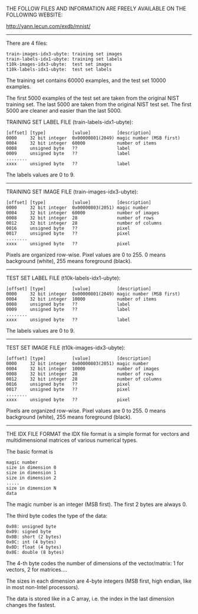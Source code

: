 
THE FOLLOW FILES AND INFORMATION ARE FREELY AVAILABLE ON THE FOLLOWING WEBSITE:

http://yann.lecun.com/exdb/mnist/

----

There are 4 files:
```
train-images-idx3-ubyte: training set images
train-labels-idx1-ubyte: training set labels
t10k-images-idx3-ubyte:  test set images
t10k-labels-idx1-ubyte:  test set labels
```
The training set contains 60000 examples, and the test set 10000 examples.

The first 5000 examples of the test set are taken from the original NIST training set. 
The last 5000 are taken from the original NIST test set. 
The first 5000 are cleaner and easier than the last 5000.

TRAINING SET LABEL FILE (train-labels-idx1-ubyte):
```
[offset] [type]          [value]          [description]
0000     32 bit integer  0x00000801(2049) magic number (MSB first)
0004     32 bit integer  60000            number of items
0008     unsigned byte   ??               label
0009     unsigned byte   ??               label
........
xxxx     unsigned byte   ??               label
```

The labels values are 0 to 9.

---

TRAINING SET IMAGE FILE (train-images-idx3-ubyte):
```
[offset] [type]          [value]          [description]
0000     32 bit integer  0x00000803(2051) magic number
0004     32 bit integer  60000            number of images
0008     32 bit integer  28               number of rows
0012     32 bit integer  28               number of columns
0016     unsigned byte   ??               pixel
0017     unsigned byte   ??               pixel
........
xxxx     unsigned byte   ??               pixel
```

Pixels are organized row-wise. Pixel values are 0 to 255. 0 means background (white), 255 means foreground (black).

---

TEST SET LABEL FILE (t10k-labels-idx1-ubyte):
```
[offset] [type]          [value]          [description]
0000     32 bit integer  0x00000801(2049) magic number (MSB first)
0004     32 bit integer  10000            number of items
0008     unsigned byte   ??               label
0009     unsigned byte   ??               label
........
xxxx     unsigned byte   ??               label
```

The labels values are 0 to 9.

---

TEST SET IMAGE FILE (t10k-images-idx3-ubyte):
```
[offset] [type]          [value]          [description]
0000     32 bit integer  0x00000803(2051) magic number
0004     32 bit integer  10000            number of images
0008     32 bit integer  28               number of rows
0012     32 bit integer  28               number of columns
0016     unsigned byte   ??               pixel
0017     unsigned byte   ??               pixel
........
xxxx     unsigned byte   ??               pixel
```

Pixels are organized row-wise. Pixel values are 0 to 255. 0 means background (white), 255 means foreground (black).

---

THE IDX FILE FORMAT
the IDX file format is a simple format for vectors and multidimensional matrices of various numerical types.

The basic format is
```
magic number
size in dimension 0
size in dimension 1
size in dimension 2
.....
size in dimension N
data
```
The magic number is an integer (MSB first). The first 2 bytes are always 0.

The third byte codes the type of the data:
```
0x08: unsigned byte
0x09: signed byte
0x0B: short (2 bytes)
0x0C: int (4 bytes)
0x0D: float (4 bytes)
0x0E: double (8 bytes)
```

The 4-th byte codes the number of dimensions of the vector/matrix: 1 for vectors, 2 for matrices....

The sizes in each dimension are 4-byte integers (MSB first, high endian, like in most non-Intel processors).

The data is stored like in a C array, i.e. the index in the last dimension changes the fastest.
